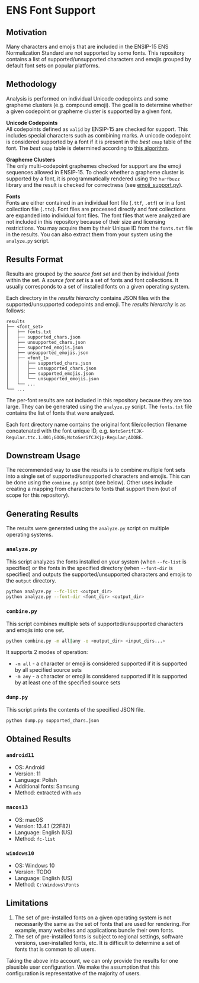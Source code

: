 # ENS Font Support

## Motivation

Many characters and emojis that are included in the ENSIP-15 ENS Normalization Standard are not supported by some fonts.
This repository contains a list of supported/unsupported characters and emojis grouped by default font sets on popular platforms.

## Methodology

Analysis is performed on individual Unicode codepoints and some grapheme clusters (e.g. compound emoji).
The goal is to determine whether a given codepoint or grapheme cluster is supported by a given font.

**Unicode Codepoints**\
All codepoints defined as `valid` by ENSIP-15 are checked for support. This includes special characters such as combining marks. A unicode codepoint is considered supported by a font if it is present in the *best* `cmap` table of the font. The *best* `cmap` table is determined according to [this algorithm](https://fonttools.readthedocs.io/en/latest/ttLib/tables/_c_m_a_p.html#fontTools.ttLib.tables._c_m_a_p.table__c_m_a_p.getBestCmap).

**Grapheme Clusters**\
The only multi-codepoint graphemes checked for support are the emoji sequences allowed in ENSIP-15. To check whether a grapheme cluster is supported by a font, it is programmatically rendered using the `harfbuzz` library and the result is checked for correctness (see [emoji_support.py](emoji_support.py)).

**Fonts**\
Fonts are either contained in an individual font file (`.ttf`, `.otf`) or in a font collection file (`.ttc`). Font files are processed directly and font collections are expanded into individual font files. The font files that were analyzed are not included in this repository because of their size and licensing restrictions. You may acquire them by their Unique ID from the `fonts.txt` file in the results. You can also extract them from your system using the `analyze.py` script.

## Results Format

Results are grouped by the *source font set* and then by individual *fonts* within the set. A *source font set* is a set of fonts and font collections. It usually corresponds to a set of installed fonts on a given operating system.

Each directory in the *results hierarchy* contains JSON files with the supported/unsupported codepoints and emoji. The *results hierarchy* is as follows:

```
results
├── <font_set>
│   ├── fonts.txt
│   ├── supported_chars.json
│   ├── unsupported_chars.json
│   ├── supported_emojis.json
│   ├── unsupported_emojis.json
│   ├── <font_1>
│   │   ├── supported_chars.json
│   │   ├── unsupported_chars.json
│   │   ├── supported_emojis.json
│   │   └── unsupported_emojis.json
│   └── ...
└── ...
```

The per-font results are not included in this repository because they are too large. They can be generated using the `analyze.py` script. The `fonts.txt` file contains the list of fonts that were analyzed.

Each font directory name contains the original font file/collection filename concatenated with the font unique ID, e.g. `NotoSerifCJK-Regular.ttc.1.001;GOOG;NotoSerifCJKjp-Regular;ADOBE`.

## Downstream Usage

The recommended way to use the results is to combine multiple font sets into a single set of supported/unsupported characters and emojis. This can be done using the `combine.py` script (see below). Other uses include creating a mapping from characters to fonts that support them (out of scope for this repository).

## Generating Results

The results were generated using the `analyze.py` script on multiple operating systems.

### `analyze.py`

This script analyzes the fonts installed on your system (when `--fc-list` is specified) or the fonts in the specified directory (when `--font-dir` is specified) and outputs the supported/unsupported characters and emojis to the `output` directory.

```bash
python analyze.py --fc-list <output_dir>
python analyze.py --font-dir <font_dir> <output_dir>
```

### `combine.py`

This script combines multiple sets of supported/unsupported characters and emojis into one set.

```bash
python combine.py -m all|any -o <output_dir> <input_dirs...>
```

It supports 2 modes of operation:

* `-m all` - a character or emoji is considered supported if it is supported by all specified source sets
* `-m any` - a character or emoji is considered supported if it is supported by at least one of the specified source sets

### `dump.py`

This script prints the contents of the specified JSON file.

```bash
python dump.py supported_chars.json
```

## Obtained Results

### `android11`

* OS: Android
* Version: 11
* Language: Polish
* Additional fonts: Samsung
* Method: extracted with `adb`

### `macos13`

* OS: macOS
* Version: 13.4.1 (22F82)
* Language: English (US)
* Method: `fc-list`

### `windows10`

* OS: Windows 10
* Version: TODO
* Language: English (US)
* Method: `C:\Windows\Fonts`

## Limitations

1. The set of pre-installed fonts on a given operating system is not necessarily the same as the set of fonts that are used for rendering. For example, many websites and applications bundle their own fonts.
2. The set of pre-installed fonts is subject to regional settings, software versions, user-installed fonts, etc. It is difficult to determine a set of fonts that is common to all users.

Taking the above into account, we can only provide the results for one plausible user configuration. We make the assumption that this configuration is representative of the majority of users.
